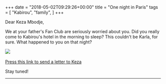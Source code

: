 +++
date = "2018-05-02T09:29:26+00:00"
title = "One night in Paris"
tags = [
    "Kabirou",
    "family",
]
+++

Dear Keza Mbodje,

We at your father's Fan Club are seriously worried about you. Did you really come to Kabirou's hotel in the morning to sleep? This couldn't be Karla, for sure. What happened to you on that night?</p>

<!--more-->
<div class="container" style="width:auto">
  <a target="blank" href="https://res.cloudinary.com/vincentstradic/image/upload/v1525863566/family/keza_lettre.jpg">
    <img src="https://res.cloudinary.com/vincentstradic/image/upload/f_auto,q_auto/v1525863566/family/keza_lettre.jpg" style="max-width:100%">
  </a>
</div>
<br>
<a href="mailto:keza.mbodje@gmail.com?subject=From Kabirou Mbodje Fan-Club&body=Hi, Keza, could you answer the question to you in this website: http://warileaks.com/?">Press this link to send a letter to Keza</a>

Stay tuned!
<hr>
